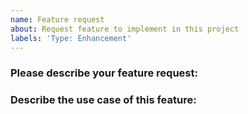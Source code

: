 ```yaml
---
name: Feature request
about: Request feature to implement in this project
labels: 'Type: Enhancement'
---
```


<!--
1. Please make sure to provide a detailed description with all the relevant information that might be required to start working on this feature.
2. In case you are not sure about your request or whether the particular feature is already supported or not, please start a discussion instead.
3. GitHub Discussion: https://github.com/Ruoji1/subfinder/discussions/categories/ideas
4. Join our discord server at https://discord.gg/projectdiscovery to discuss the idea on the #subfinder channel.
-->

### Please describe your feature request:
<!-- A clear and concise description of feature to implement -->

### Describe the use case of this feature:
<!-- A clear and concise description of the feature request's motivation and the use-cases in which it could be useful. -->
